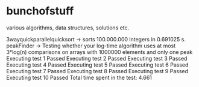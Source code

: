 # bunchofstuff
various algorithms, data structures, solutions etc.

3wayquickparallelquicksort -> sorts 100.000.000 integers in 0.691025 s.
peakFinder -> Testing whether your log-time algorithm uses at most 3*log(n) comparisons
              on arrays with 1000000 elements and only one peak
              Executing test 1
              Passed
              Executing test 2
              Passed
              Executing test 3
              Passed
              Executing test 4
              Passed
              Executing test 5
              Passed
              Executing test 6
              Passed
              Executing test 7
              Passed
              Executing test 8
              Passed
              Executing test 9
              Passed
              Executing test 10
              Passed
              Total time spent in the test: 4.661

